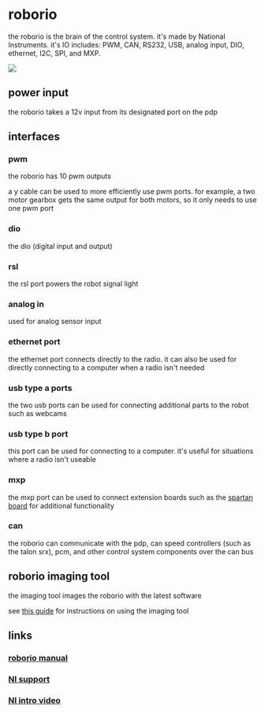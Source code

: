 # roborio

the roborio is the brain of the control system. it's made by National Instruments. it's IO includes: PWM, CAN, RS232, USB, analog input, DIO, ethernet, I2C, SPI, and MXP.

![](https://s3.amazonaws.com/screensteps_live/image_assets/assets/000/289/903/original/b70ae894-e0c5-49d3-b8e2-024e76bd7c6c.png?1483549205)

## power input

the roborio takes a 12v input from its designated port on the pdp

## interfaces

### pwm

the roborio has 10 pwm outputs

a y cable can be used to more efficiently use pwm ports. for example, a two motor gearbox gets the same output for both motors, so it only needs to use one pwm port

### dio

the dio (digital input and output)

### rsl

the rsl port powers the robot signal light

### analog in

used for analog sensor input

### ethernet port

the ethernet port connects directly to the radio. it can also be used for directly connecting to a computer when a radio isn't needed

### usb type a ports

the two usb ports can be used for connecting additional parts to the robot such as webcams

### usb type b port

this port can be used for connecting to a computer. it's useful for situations where a radio isn't useable 

### mxp 

the mxp port can be used to connect extension boards such as the [spartan board](http://www.wcproducts.net/WCP-0045) for additional functionality

### can

the roborio can communicate with the pdp, can speed controllers (such as the talon srx), pcm, and other control system components over the can bus

## roborio imaging tool

the imaging tool images the roborio with the latest software

see [this guide](https://wpilib.screenstepslive.com/s/4485/m/13503/l/144984-imaging-your-roborio) for instructions on using the imaging tool

## links

### [roborio manual](tp://www.ni.com/pdf/manuals/374474a.pd)
### [NI support](http://www.ni.com/en-us/support/model.roborio.html)
### [NI intro video](https://www.youtube.com/watch?v=8j4GSG-iNUU)